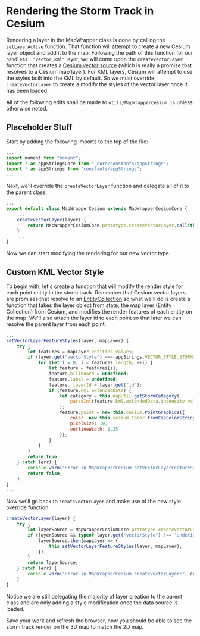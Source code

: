 # Rendering the Storm Track in Cesium

Rendering a layer in the MapWrapper class is done by calling the `setLayerActive` function. That function will attempt to create a new Cesium layer object and add it to the map. Following the path of this function for our `handleAs: "vector_kml"` layer, we will come upon the `createVectorLayer` function that creates a [Cesium vector source](https://cesiumjs.org/Cesium/Build/Documentation/DataSource.html?classFilter=datasou) (which is really a promise that resolves to a Cesium map layer). For KML layers, Cesium will attempt to use the styles built into the KML by default. So we must override `createVectorLayer` to create a modify the styles of the vector layer once it has been loaded.

All of the following edits shall be made to `utils/MapWrapperCesium.js` unless otherwise noted.

## Placeholder Stuff

Start by adding the following imports to the top of the file:

```js
...
import moment from "moment";
import * as appStringsCore from "_core/constants/appStrings";
import * as appStrings from "constants/appStrings";
...
```

Next, we'll override the `createVectorLayer` function and delegate all of it to the parent class.

```js
...
export default class MapWrapperCesium extends MapWrapperCesiumCore {
    ...
    createVectorLayer(layer) {
        return MapWrapperCesiumCore.prototype.createVectorLayer.call(this, layer);
    }
    ...
}
```

Now we can start modifying the rendering for our new vector type.

## Custom KML Vector Style

To begin with, let's create a function that will modify the render style for each point entity in the storm track. Remember that Cesium vector layers are promises that resolve to an [EntityCollection](https://cesiumjs.org/Cesium/Build/Documentation/EntityCollection.html) so what we'll do is create a function that takes the layer object from state, the map layer (Entity Collection) from Cesium, and modifies the render features of each entity on the map. We'll also attach the layer id to each point so that later we can resolve the parent layer from each point.

```js
...
setVectorLayerFeatureStyles(layer, mapLayer) {
    try {
        let features = mapLayer.entities.values;
        if (layer.get("vectorStyle") === appStrings.VECTOR_STYLE_STORM) {
            for (let i = 0; i < features.length; ++i) {
                let feature = features[i];
                feature.billboard = undefined;
                feature.label = undefined;
                feature._layerId = layer.get("id");
                if (feature.kml.extendedData) {
                    let category = this.mapUtil.getStormCategory(
                        parseInt(feature.kml.extendedData.intensity.value)
                    );
                    feature.point = new this.cesium.PointGraphics({
                        color: new this.cesium.Color.fromCssColorString(category.color),
                        pixelSize: 10,
                        outlineWidth: 1.25
                    });
                }
            }
        }
        return true;
    } catch (err) {
        console.warn("Error in MapWrapperCesium.setVectorLayerFeatureStyles:", err);
        return false;
    }
}
...
```

Now we'll go back to `createVectorLayer` and make use of the new style override function

```js
createVectorLayer(layer) {
    try {
        let layerSource = MapWrapperCesiumCore.prototype.createVectorLayer.call(this, layer);
        if (layerSource && typeof layer.get("vectorStyle") !== "undefined") {
            layerSource.then(mapLayer => {
                this.setVectorLayerFeatureStyles(layer, mapLayer);
            });
        }
        return layerSource;
    } catch (err) {
        console.warn("Error in MapWrapperCesium.createVectorLayer:", err);
    }
}
```
Notice we are still delegating the majority of layer creation to the parent class and are only adding a style modification once the data source is loaded.

Save your work and refresh the browser, now you should be able to see the storm track render on the 3D map to match the 2D map.